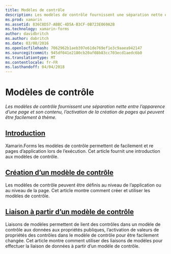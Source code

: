 ```yaml
---
title: Modèles de contrôle
description: Les modèles de contrôle fournissent une séparation nette entre l’apparence d’une page et son contenu, l’activation de la création de pages qui peuvent être facilement à thème.
ms.prod: xamarin
ms.assetid: 836C8D57-ABBC-4D5A-B3CF-0B723E069A2B
ms.technology: xamarin-forms
author: davidbritch
ms.author: dabritch
ms.date: 03/08/2016
ms.openlocfilehash: 7062962b1aeb397e61de769ef1e3c9aaea942147
ms.sourcegitcommit: 945df041e2180cb20af08b83cc703ecd1aedc6b0
ms.translationtype: MT
ms.contentlocale: fr-FR
ms.lasthandoff: 04/04/2018
---
```

# <a name="control-templates"></a>Modèles de contrôle

_Les modèles de contrôle fournissent une séparation nette entre l’apparence d’une page et son contenu, l’activation de la création de pages qui peuvent être facilement à thème._

## <a name="introductionintroductionmd"></a>[Introduction](introduction.md)

Xamarin.Forms les modèles de contrôle permettent de facilement et re pages d’application lors de l’exécution. Cet article fournit une introduction aux modèles de contrôle.

## <a name="creating-a-controltemplatecreatingmd"></a>[Création d’un modèle de contrôle](creating.md)

Les modèles de contrôle peuvent être définis au niveau de l’application ou au niveau de la page. Cet article montre comment créer et utiliser les modèles de contrôle.

## <a name="binding-from-a-controltemplatetemplate-bindingmd"></a>[Liaison à partir d’un modèle de contrôle](template-binding.md)

Liaisons de modèles permettent de lient des contrôles dans un modèle de contrôle aux données aux propriétés publiques, l’activation de valeurs de propriétés des contrôles dans le modèle de contrôle pour être facilement changée. Cet article montre comment utiliser des liaisons de modèles pour effectuer la liaison de données à partir d’un modèle de contrôle.

